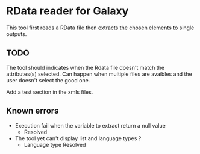 # RData reader for Galaxy
This tool first reads a RData file then extracts the chosen elements to single outputs.

## TODO
The tool should indicates when the Rdata file doesn't match the attributes(s) selected.
Can happen when multiple files are avaibles and the user doesn't select the good one.


Add a test section in the xmls files.

## Known errors
* Execution fail when the variable to extract return a null value
	* Resolved
* The tool yet can't display list and language types ?
	* Language type Resolved
